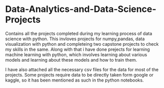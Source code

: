 # Data-Analytics-and-Data-Science-Projects
Contains all the projects completed during my learning process of data science with python. This invloves projects for numpy,pandas, data visualization
with python and completeing two capstone projects to check my skills in the same.
Along with that i have done prejects for learning machine learning with python, which involves learning about various models and learning about these models
and how to train them.

I have also attached all the necessary csv files for the data for most of the projects. Some projects require data to be directly taken form google or
kaggle, so it has been mentioned as such in the python notebooks.
